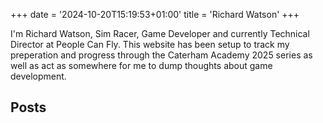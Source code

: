 +++
date = '2024-10-20T15:19:53+01:00'
title = 'Richard Watson'
+++

I'm Richard Watson, Sim Racer, Game Developer and currently Technical Director at People Can Fly. This website has been setup to track my preperation and progress through the Caterham Academy 2025 series as well as act as somewhere for me to dump thoughts about game development. 

## Posts
